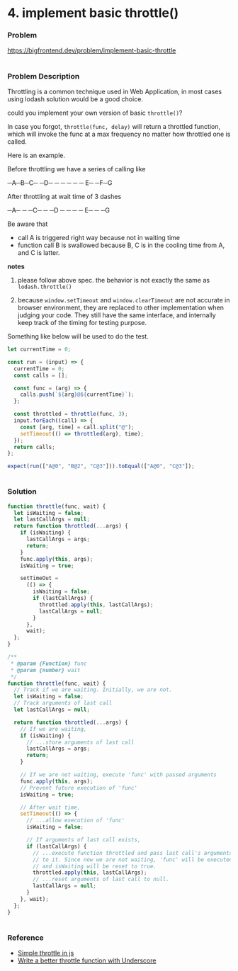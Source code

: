 # 4. implement basic throttle()

### Problem

https://bigfrontend.dev/problem/implement-basic-throttle

#

### Problem Description

Throttling is a common technique used in Web Application, in most cases using lodash solution would be a good choice.

could you implement your own version of basic `throttle()`?

In case you forgot, `throttle(func, delay)` will return a throttled function, which will invoke the func at a max frequency no matter how throttled one is called.

Here is an example.

Before throttling we have a series of calling like

─A─B─C─ ─D─ ─ ─ ─ ─ ─ E─ ─F─G

After throttling at wait time of 3 dashes

─A─ ─ ─C─ ─ ─D ─ ─ ─ ─ E─ ─ ─G

Be aware that

- call A is triggered right way because not in waiting time
- function call B is swallowed because B, C is in the cooling time from A, and C is latter.

**notes**

1. please follow above spec. the behavior is not exactly the same as `lodash.throttle()`

2. because `window.setTimeout` and `window.clearTimeout` are not accurate in browser environment, they are replaced to other implementation when judging your code. They still have the same interface, and internally keep track of the timing for testing purpose.

Something like below will be used to do the test.

```js
let currentTime = 0;

const run = (input) => {
  currentTime = 0;
  const calls = [];

  const func = (arg) => {
    calls.push(`${arg}@${currentTime}`);
  };

  const throttled = throttle(func, 3);
  input.forEach((call) => {
    const [arg, time] = call.split("@");
    setTimeout(() => throttled(arg), time);
  });
  return calls;
};

expect(run(["A@0", "B@2", "C@3"])).toEqual(["A@0", "C@3"]);
```

#

### Solution

```js
function throttle(func, wait) {
  let isWaiting = false;
  let lastCallArgs = null;
  return function throttled(...args) {
    if (isWaiting) {
      lastCallArgs = args;
      return;
    }
    func.apply(this, args);
    isWaiting = true;

    setTimeOut =
      (() => {
        isWaiting = false;
        if (lastCallArgs) {
          throttled.apply(this, lastCallArgs);
          lastCallArgs = null;
        }
      },
      wait);
  };
}
```

```js
/**
 * @param {Function} func
 * @param {number} wait
 */
function throttle(func, wait) {
  // Track if we are waiting. Initially, we are not.
  let isWaiting = false;
  // Track arguments of last call
  let lastCallArgs = null;

  return function throttled(...args) {
    // If we are waiting,
    if (isWaiting) {
      // ...store arguments of last call
      lastCallArgs = args;
      return;
    }

    // If we are not waiting, execute 'func' with passed arguments
    func.apply(this, args);
    // Prevent future execution of 'func'
    isWaiting = true;

    // After wait time,
    setTimeout(() => {
      // ...allow execution of 'func'
      isWaiting = false;

      // If arguments of last call exists,
      if (lastCallArgs) {
        // ...execute function throttled and pass last call's arguments
        // to it. Since now we are not waiting, 'func' will be executed
        // and isWaiting will be reset to true.
        throttled.apply(this, lastCallArgs);
        // ...reset arguments of last call to null.
        lastCallArgs = null;
      }
    }, wait);
  };
}
```

#

### Reference

- [Simple throttle in js](https://stackoverflow.com/questions/27078285/simple-throttle-in-js#)
- [Write a better throttle function with Underscore](https://gist.github.com/pinglu85/fbe672cb84faa987a1e97e20d844b108)
